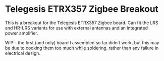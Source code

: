 Telegesis ETRX357 Zigbee Breakout
================

This is a breakout for the Telegesis ETRX357 Zigbee board.
Can fit the LRS and HR-LRS variants for use with external antennas and an integrated power amplifier. 

WIP - the first (and only) board I assembled so far didn't work, but this may be due to cooking them too much while soldering, rather than any failure in electrical design.  



